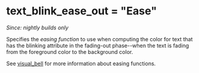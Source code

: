 # text_blink_ease_out = "Ease"

*Since: nightly builds only*

Specifies the *easing function* to use when computing the color
for text that has the blinking attribute in the fading-out
phase--when the text is fading from the foreground color to the
background color.

See [visual_bell](visual_bell.md) for more information about
easing functions.


